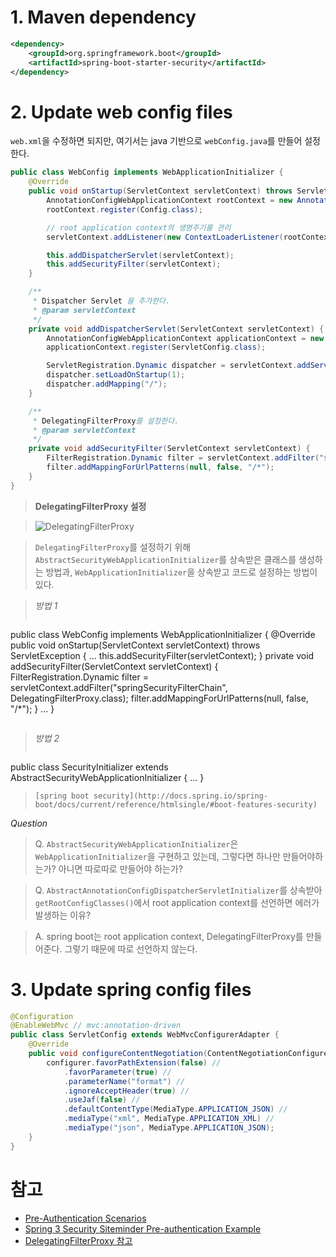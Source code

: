 # 1. Maven dependency

```xml
<dependency>
    <groupId>org.springframework.boot</groupId>
    <artifactId>spring-boot-starter-security</artifactId>
</dependency>
```

# 2. Update web config files

`web.xml`을 수정하면 되지만, 여기서는 java 기반으로 `webConfig.java`를 만들어 설정한다.

```java
public class WebConfig implements WebApplicationInitializer {
    @Override
    public void onStartup(ServletContext servletContext) throws ServletException {
        AnnotationConfigWebApplicationContext rootContext = new AnnotationConfigWebApplicationContext();
        rootContext.register(Config.class);

        // root application context의 생명주기를 관리
        servletContext.addListener(new ContextLoaderListener(rootContext));

        this.addDispatcherServlet(servletContext);
        this.addSecurityFilter(servletContext);
    }

    /**
     * Dispatcher Servlet 을 추가한다.
     * @param servletContext
     */
    private void addDispatcherServlet(ServletContext servletContext) {
        AnnotationConfigWebApplicationContext applicationContext = new AnnotationConfigWebApplicationContext();
        applicationContext.register(ServletConfig.class);

        ServletRegistration.Dynamic dispatcher = servletContext.addServlet("dispatcher", new DispatcherServlet(applicationContext));
        dispatcher.setLoadOnStartup(1);
        dispatcher.addMapping("/");
    }

    /**
     * DelegatingFilterProxy를 설정한다.
     * @param servletContext
     */
    private void addSecurityFilter(ServletContext servletContext) {
        FilterRegistration.Dynamic filter = servletContext.addFilter("springSecurityFilterChain", DelegatingFilterProxy.class);
        filter.addMappingForUrlPatterns(null, false, "/*");
    }
}
```

> **DelegatingFilterProxy 설정**

> ![DelegatingFilterProxy](http://pds24.egloos.com/pds/201202/25/49/d0144949_4f48133da9fd9.png)

> `DelegatingFilterProxy`를 설정하기 위해 `AbstractSecurityWebApplicationInitializer`를 상속받은 클래스를 생성하는 방법과, `WebApplicationInitializer`을 상속받고 코드로 설정하는 방법이 있다. 

> _방법 1_
> ```java
public class WebConfig implements WebApplicationInitializer {
@Override
    public void onStartup(ServletContext servletContext) throws ServletException {
        ...
        this.addSecurityFilter(servletContext);
    }
    private void addSecurityFilter(ServletContext servletContext) {
        FilterRegistration.Dynamic filter = servletContext.addFilter("springSecurityFilterChain", DelegatingFilterProxy.class);
        filter.addMappingForUrlPatterns(null, false, "/*");
    }
    ...
}
> ```

> _방법 2_
> ```java
public class SecurityInitializer extends AbstractSecurityWebApplicationInitializer {
    ...
}
> ```
> [spring boot security](http://docs.spring.io/spring-boot/docs/current/reference/htmlsingle/#boot-features-security)

_Question_
> Q. `AbstractSecurityWebApplicationInitializer`은 `WebApplicationInitializer`을 구현하고 있는데, 그렇다면 하나만 만들어야하는가? 아니면 따로따로 만들어야 하는가?

> Q. `AbstractAnnotationConfigDispatcherServletInitializer`를 상속받아 `getRootConfigClasses()`에서 root application context를 선언하면 에러가 발생하는 이유?

> A. spring boot는 root application context, DelegatingFilterProxy를 만들어준다. 그렇기 때문에 따로 선언하지 않는다. 

# 3. Update spring config files

```java
@Configuration
@EnableWebMvc // mvc:annotation-driven
public class ServletConfig extends WebMvcConfigurerAdapter {
	@Override
	public void configureContentNegotiation(ContentNegotiationConfigurer configurer) {
        configurer.favorPathExtension(false) //
            .favorParameter(true) //
            .parameterName("format") //
            .ignoreAcceptHeader(true) //
            .useJaf(false) //
            .defaultContentType(MediaType.APPLICATION_JSON) //
            .mediaType("xml", MediaType.APPLICATION_XML) //
            .mediaType("json", MediaType.APPLICATION_JSON);
    }
}
```


# 참고
- [Pre-Authentication Scenarios](https://docs.spring.io/spring-security/site/docs/3.0.x/reference/preauth.html)
- [Spring 3 Security Siteminder Pre-authentication Example](http://howtodoinjava.com/spring/spring-security/spring-3-security-siteminder-pre-authentication-example/)
- [DelegatingFilterProxy 참고](http://egloos.zum.com/springmvc/v/504862)